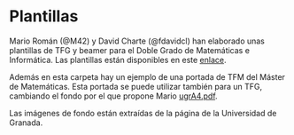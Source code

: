 # Plantillas

Mario Román (@M42) y David Charte (@fdavidcl) han elaborado unas plantillas de TFG y beamer para el Doble Grado de Matemáticas e Informática. Las plantillas están disponibles en este [enlace](https://github.com/M42/templates).

Además en esta carpeta hay un ejemplo de una portada de TFM del Máster de Matemáticas. Esta portada se puede utilizar también para un TFG, cambiando el fondo por el que propone Mario [ugrA4.pdf](https://github.com/M42/templates/blob/master/classicthesis-tex-es/ugrA4.pdf).

Las imágenes de fondo están extraídas de la página de la Universidad de Granada.